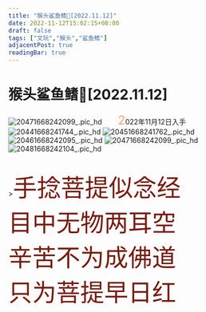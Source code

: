 ```yaml
---
title: "猴头鲨鱼鳍🦈[2022.11.12]"
date: 2022-11-12T15:02:15+08:00
draft: false
tags: ["文玩","猴头","鲨鱼鳍"]
adjacentPost: true
readingBar: true
---
```

# 猴头鲨鱼鳍🦈[2022.11.12]
![20471668242099_.pic_hd](https://cdn.jsdelivr.net/gh/imum-me/img@main/uPic/20471668242099_.pic_hd.jpg)
&emsp;&emsp;<font size=5 color=#ffa07a>2</font>022年11月12日入手<br>
![20441668241744_.pic_hd](https://cdn.jsdelivr.net/gh/imum-me/img@main/uPic/20441668241744_.pic_hd.jpg)
![20451668241762_.pic_hd](https://cdn.jsdelivr.net/gh/imum-me/img@main/uPic/20451668241762_.pic_hd.jpg)
![20461668242095_.pic_hd](https://cdn.jsdelivr.net/gh/imum-me/img@main/uPic/20461668242095_.pic_hd.jpg)
![20471668242099_.pic_hd](https://cdn.jsdelivr.net/gh/imum-me/img@main/uPic/20471668242099_.pic_hd.jpg)
![20481668242104_.pic_hd](https://cdn.jsdelivr.net/gh/imum-me/img@main/uPic/20481668242104_.pic_hd.jpg)

<br>
><font size=9 color=#7a1b0c>手捻菩提似念经<br>
目中无物两耳空<br>
辛苦不为成佛道<br>
只为菩提早日红</font>